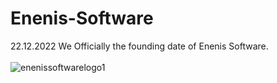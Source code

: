 # Enenis-Software
22.12.2022 We Officially the founding date of Enenis Software.
<br>
<br>
![enenissoftwarelogo1](https://user-images.githubusercontent.com/99321522/209995969-47f556ca-a0bf-40f4-b141-7175997c64e3.png)
